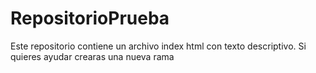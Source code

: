 # RepositorioPrueba
Este repositorio contiene un archivo index html con texto descriptivo. Si quieres ayudar crearas una nueva rama
